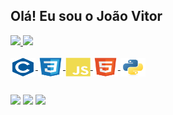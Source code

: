 ## Olá! Eu sou o João Vitor

<div>
  <a href="https://github.com/joaovsz">
  <img height="170em" src="https://github-readme-stats.vercel.app/api?username=joaovsz&show_icons=false&theme=synthwave&title_color=#930CF7&bg_color=111111&include_all_commits=true&count_private=true"/>
  <img height="170em" src="https://github-readme-stats.vercel.app/api/top-langs/?username=joaovsz&layout=compact&langs_count=7&theme=synthwave&title_color=#930CF7&bg_color=111111"/>
</div>

 <div style="display: inline_block"><br>
  
  <img align="center" alt="joaovsz-C" height="30" width="40" src="https://raw.githubusercontent.com/devicons/devicon/master/icons/c/c-plain.svg">
  <img align="center" alt="joaovsz-Css3" height="30" width="40" src="https://raw.githubusercontent.com/devicons/devicon/master/icons/css3/css3-original.svg">
 <img align="center" alt="joaovsz-Js" height="30" width="40" src="https://raw.githubusercontent.com/devicons/devicon/master/icons/javascript/javascript-plain.svg">
 <img align="center" alt="joaovsz-html5" height="30" width="40" src="https://raw.githubusercontent.com/devicons/devicon/master/icons/html5/html5-original.svg">
 <img align="center" alt="joaovsz-Css3" height="30" width="40" src="https://raw.githubusercontent.com/devicons/devicon/master/icons/python/python-original.svg">
 </div>
 
 ##

<div>
   <a href="https://www.instagram.com/joao.vsz" target="_blank"> <img src="https://img.shields.io/badge/-Instagram-ffdb58?style=for-the-badge&logo=instagram&logoColor=white" target="_blank"></a>
 <a href="https://www.linkedin.com/in/joao-vitorsouza/" target="_blank"><img src="https://img.shields.io/badge/LinkedIn-0077B5?style=for-the-badge&logo=linkedin&logoColor=white" target="_blank"></a>
<a href="mailto:joaovitor1713coin@gmail.com" target="_blank"><img src="https://img.shields.io/badge/Gmail-D14836?style=for-the-badge&logo=gmail&logoColor=white" target="_blank"></a>

 </div>
 

